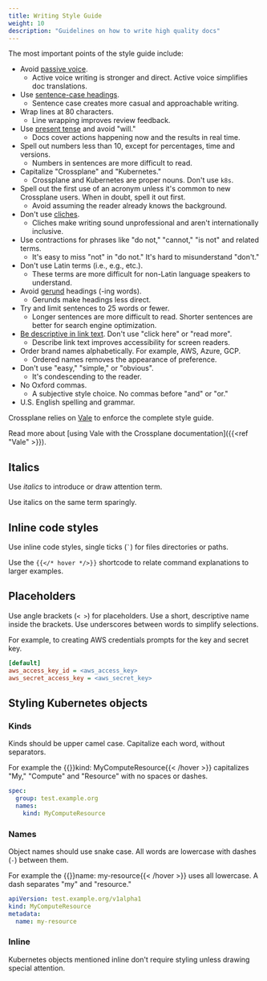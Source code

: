 ```yaml
---
title: Writing Style Guide
weight: 10
description: "Guidelines on how to write high quality docs"
---
```


The most important points of the style guide include:

<!-- vale off -->
* Avoid [passive voice](https://www.grammarly.com/blog/passive-voice/). 
  * Active voice writing is stronger and direct. Active voice simplifies doc translations.
* Use [sentence-case headings](https://apastyle.apa.org/style-grammar-guidelines/capitalization/sentence-case).
  * Sentence case creates more casual and approachable writing.
* Wrap lines at 80 characters.
  * Line wrapping improves review feedback.
* Use [present tense](https://www.grammarly.com/blog/simple-present/) and avoid "will."
  * Docs cover actions happening now and the results in real time.
* Spell out numbers less than 10, except for percentages, time and versions.
  * Numbers in sentences are more difficult to read.
* Capitalize "Crossplane" and "Kubernetes."
  * Crossplane and Kubernetes are proper nouns. Don't use `k8s`.
* Spell out the first use of an acronym unless it's common to new Crossplane
users. When in doubt, spell it out first.
  * Avoid assuming the reader already knows the background.
* Don't use [cliches](https://www.topcreativewritingcourses.com/blog/common-cliches-in-writing-and-how-to-avoid-them).
  * Cliches make writing sound unprofessional and aren't internationally inclusive. 
* Use contractions for phrases like "do not," "cannot," "is not" and related terms.
  * It's easy to miss "not" in "do not." It's hard to misunderstand "don't."
* Don't use Latin terms (i.e., e.g., etc.).
  * These terms are more difficult for non-Latin language speakers to
    understand. 
* Avoid [gerund](https://owl.purdue.edu/owl/general_writing/mechanics/gerunds_participles_and_infinitives/index.html) headings (-ing words).
  * Gerunds make headings less direct. 
* Try and limit sentences to 25 words or fewer.
  * Longer sentences are more difficult to read. Shorter sentences are better
    for search engine optimization.
* [Be descriptive in link text](https://usability.yale.edu/web-accessibility/articles/links#link-text). Don't use "click here" or "read more".
  * Describe link text improves accessibility for screen readers.
* Order brand names alphabetically. For example, AWS, Azure, GCP.
  * Ordered names removes the appearance of preference.
* Don't use "easy," "simple," or "obvious".
  * It's condescending to the reader.
* No Oxford commas.
  * A subjective style choice. No commas before "and" or "or."
* U.S. English spelling and grammar.
<!-- vale on -->

Crossplane relies on [Vale](https://github.com/errata-ai/vale) to enforce the
complete style guide. 

Read more about [using Vale with the Crossplane documentation]({{<ref "Vale" >}}).

## Italics

Use _italics_ to introduce or draw attention term. 

Use italics on the same term sparingly.


## Inline code styles

Use inline code styles, single ticks (`` ` ``) for files directories or paths. 

Use the `{{</* hover */>}}` shortcode to relate command explanations to larger examples. 

## Placeholders

Use angle brackets (`< >`) for placeholders. Use a short, descriptive name
inside the brackets. Use underscores between words to simplify selections.

For example, to creating AWS credentials prompts for the key and secret key. 

```ini {copy-lines="all"}
[default]
aws_access_key_id = <aws_access_key>
aws_secret_access_key = <aws_secret_key>
```
## Styling Kubernetes objects

### Kinds

Kinds should be upper camel case. Capitalize each word, without separators. 

<!-- vale Google.FirstPerson = NO -->
<!-- ignore "My" -->
For example the 
{{<hover label="kind" line="4" >}}kind: MyComputeResource{{< /hover >}} 
capitalizes "My," "Compute" and "Resource" with no spaces or dashes.
<!-- vale Google.FirstPerson = YES -->

```yaml {label="kind"}
spec:
  group: test.example.org
  names:
    kind: MyComputeResource
```

### Names

Object names should use snake case. All words are lowercase with dashes (`-`)
between them.

<!-- vale Google.FirstPerson = NO -->
<!-- ignore "My" -->
For example the 
{{<hover label="kind" line="4" >}}name: my-resource{{< /hover >}} 
uses all lowercase. A dash separates "my" and "resource."
<!-- vale Google.FirstPerson = YES -->

```yaml {label="name"}
apiVersion: test.example.org/v1alpha1
kind: MyComputeResource
metadata:
  name: my-resource
```

### Inline

Kubernetes objects mentioned inline don't require styling unless drawing special
attention. 